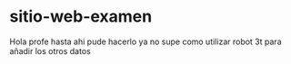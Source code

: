 # sitio-web-examen
Hola profe hasta ahi pude hacerlo ya no supe como utilizar robot 3t para añadir los otros datos 
